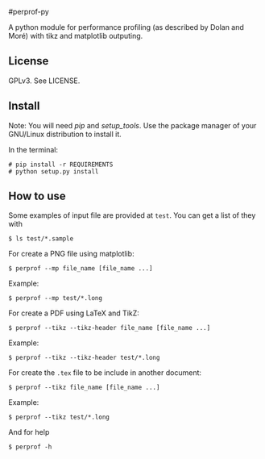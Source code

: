 #perprof-py 

A python module for performance profiling (as described by Dolan and Moré) with
tikz and matplotlib outputing.

## License

GPLv3. See LICENSE.

## Install

Note: You will need *pip* and *setup_tools*. Use the package manager of your
GNU/Linux distribution to install it.

In the terminal:

    # pip install -r REQUIREMENTS
    # python setup.py install

## How to use

Some examples of input file are provided at `test`. You can get a list of they
with

    $ ls test/*.sample

For create a PNG file using matplotlib:

    $ perprof --mp file_name [file_name ...]

Example:

    $ perprof --mp test/*.long

For create a PDF using LaTeX and TikZ:

    $ perprof --tikz --tikz-header file_name [file_name ...]

Example:

    $ perprof --tikz --tikz-header test/*.long

For create the `.tex` file to be include in another document:

    $ perprof --tikz file_name [file_name ...]

Example:

    $ perprof --tikz test/*.long

And for help

    $ perprof -h
